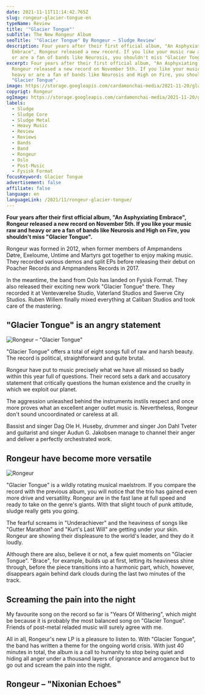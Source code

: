 ```yaml
---
date: 2021-11-11T11:14:42.765Z
slug: rongeur-glacier-tongue-en
typeName: Review
title: '"Glacier Tongue"'
subTitle: The New Rongeur Album
seoTitle: '"Glacier Tongue" By Rongeur – Sludge Review'
description: Four years after their first official album, "An Asphyxiating
  Embrace", Rongeur released a new record. If you like your music raw and heavy
  or are a fan of bands like Neurosis, you shouldn't miss "Glacier Tongue".
excerpt: Four years after their first official album, "An Asphyxiating Embrace",
  Rongeur released a new record on November 5th. If you like your music raw and
  heavy or are a fan of bands like Neurosis and High on Fire, you shouldn't miss
  "Glacier Tongue".
image: https://storage.googleapis.com/cardamonchai-media/2021-11-20/glacier-tongue-1-jpg-imagine-080808_000000_1024_768/640.webp
copyrigt: Rongeur
ogImage: https://storage.googleapis.com/cardamonchai-media/2021-11-20/glacier-tongue-fb-png-imagine-080808_5c6d75_1200_628/640.webp
labels:
  - Sludge
  - Sludge Core
  - Sludge Metal
  - Heavy Music
  - Review
  - Reviews
  - Bands
  - Band
  - Rongeur
  - Oslo
  - Post-Music
  - Fysisk Format
focusKeyword: Glacier Tongue
advertisement: false
affiliate: false
language: en
languageLink: /2021/11/rongeur-glacier-tongue/
---
```


**Four years after their first official album, "An Asphyxiating Embrace", Rongeur released a new record on November 5th. If you like your music raw and heavy or are a fan of bands like Neurosis and High on Fire, you shouldn't miss "Glacier Tongue".**

Rongeur was formed in 2012, when former members of Ampmandens Døtre, Exeloume, Untime and Martyrs got together to enjoy making music. They recorded various demos and split EPs before releasing their debut on Poacher Records and Ampmandens Records in 2017.

In the meantime, the band from Oslo has landed on Fysisk Format. They also released their exciting new work "Glacier Tongue" there. They recorded it at Venteværelse Studio, Vaterland Studios and Swerve City Studios. Ruben Willem finally mixed everything at Caliban Studios and took care of the mastering.

## "Glacier Tongue" is an angry statement

![Rongeur – "Glacier Tongue"](https://storage.googleapis.com/cardamonchai-media/2021-11-20/823618-jpeg-imagine-081828_537584_425_425/640.webp "Rongeur – \"Glacier Tongue\"")

"Glacier Tongue" offers a total of eight songs full of raw and harsh beauty. The record is political, straightforward and quite brutal. 

Rongeur have put to music precisely what we have all missed so badly within this year full of questions. Their record sets a dark and accusatory statement that critically questions the human existence and the cruelty in which we exploit our planet.

The aggression unleashed behind the instruments instils respect and once more proves what an excellent anger outlet music is. Nevertheless, Rongeur don't sound uncoordinated or careless at all.

Bassist and singer Dag Ole H. Huseby, drummer and singer Jon Dahl Tveter and guitarist and singer Audun G. Jakobsen manage to channel their anger and deliver a perfectly orchestrated work.

## Rongeur have become more versatile

![Rongeur](https://storage.googleapis.com/cardamonchai-media/2021-11-20/glacier-tongue-2-jpg-imagine-080808_000000_768_1024/640.webp "Rongeur")

"Glacier Tongue" is a wildly rotating musical maelstrom. If you compare the record with the previous album, you will notice that the trio has gained even more drive and versatility. Rongeur are in the fast lane at full speed and ready to take on the genre's giants. With that slight touch of punk attitude, sludge really gets you going.

The fearful screams in "Underachiever" and the heaviness of songs like "Gutter Marathon" and "Kurt's Last Will" are getting under your skin. Rongeur are showing their displeasure to the world's leader, and they do it loudly.

Although there are also, believe it or not, a few quiet moments on "Glacier Tongue". "Brace", for example, builds up at first, letting its heaviness shine through, before the piece transitions into a harmonic part, which, however, disappears again behind dark clouds during the last two minutes of the track.

## Screaming the pain into the night

My favourite song on the record so far is "Years Of Withering", which might be because it is probably the most balanced song on "Glacier Tongue". Friends of post-metal reladed music will surely agree with me.

All in all, Rongeur's new LP is a pleasure to listen to. With "Glacier Tongue", the band has written a theme for the ongoing world crisis. With just 40 minutes in total, the album is a call to humanity to stop being quiet and hiding all anger under a thousand layers of ignorance and arrogance but to go out and scream the pain into the night.

## Rongeur – "Nixonian Echoes"

<YouTube id="ZJsXZTy3wE4" />